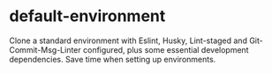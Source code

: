 # default-environment
Clone a standard environment with Eslint, Husky, Lint-staged and Git-Commit-Msg-Linter configured, plus some essential development dependencies. Save time when setting up environments.
